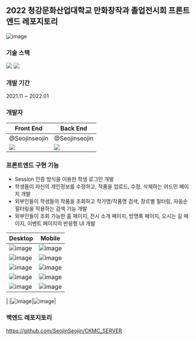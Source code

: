## 2022 청강문화산업대학교 만화창작과 졸업전시회 프론트엔드 레포지토리

![image](https://user-images.githubusercontent.com/48249505/151221200-a892f051-ac68-4983-ae27-c92bee8a2b70.png)


### 기술 스택
<img src="https://img.shields.io/badge/TypeScript-007ACC?style=for-the-badge&logo=typescript&logoColor=white" />
<img src="https://img.shields.io/badge/React-20232A?style=for-the-badge&logo=react&logoColor=61DAFB" />

### 개발 기간
2021.11 ~ 2022.01

### 개발자
|Front End|Back End|
|--|--|
|@Seojinseojin|@Seojinseojin|
|<img src="https://github.com/Seojinseojin.png"/>|<img src="https://github.com/Seojinseojin.png"/>|


### 프론트엔드 구현 기능
* Session 인증 방식을 이용한 학생 로그인 개발
* 학생들이 자신의 개인정보를 수정하고, 작품을 업로드, 수정, 삭제하는 어드민 페이지 개발
* 외부인들이 학생들의 작품을 조회하고 작가명/작품명 검색, 장르별 필터링, 자음순 필터링을 적용하는 검색 기능 개발
* 외부인들이 조회 가능한 홈 페이지, 전시 소개 페이지, 방명록 페이지, 오시는 길 페이지, 이벤트 페이지의 반응형 UI 개발

|Desktop|Mobile|
|--|--|
|![image](https://user-images.githubusercontent.com/48249505/151221200-a892f051-ac68-4983-ae27-c92bee8a2b70.png)|![image](https://user-images.githubusercontent.com/48249505/151221429-d554dac4-cfaa-4de5-8c1e-dd287a2af26d.png)|
|![image](https://user-images.githubusercontent.com/48249505/151221915-761002e8-d7fa-445e-8f4e-d1262264d6d4.png)|![image](https://user-images.githubusercontent.com/48249505/151224280-1ac0ca55-3771-49fa-bad1-5fba42af722e.png)
|![image](https://user-images.githubusercontent.com/48249505/151222301-855c1987-db1a-4b60-87ee-f6513831e469.png)|![image](https://user-images.githubusercontent.com/48249505/151222227-61505acc-6187-4a6c-a04d-362cb5a9a339.png)|
|![image](https://user-images.githubusercontent.com/48249505/151222503-8675b24e-235f-4ac4-9ea8-0322df256a8c.png)|![image](https://user-images.githubusercontent.com/48249505/151222551-8bc6f8ec-97aa-465a-aa5e-208e95640045.png)|
|![image](https://user-images.githubusercontent.com/48249505/151222878-569f0e83-56b6-4785-ac0b-d1946808b40a.png)|![image](https://user-images.githubusercontent.com/48249505/151223980-9b8fb3b9-e7d9-42bc-8cae-ae2975f6acd1.png)
|
|![image](https://user-images.githubusercontent.com/48249505/151223704-e0066404-6a69-48e8-a7c9-51d8d2d92ca0.png)|![image](https://user-images.githubusercontent.com/48249505/151223798-1423dfe1-7f26-4554-b8b4-9656a6f840cd.png)|

### 백엔드 레포지토리
https://github.com/SeojinSeojin/CKMC_SERVER
